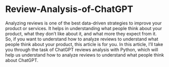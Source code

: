 # Review-Analysis-of-ChatGPT
Analyzing reviews is one of the best data-driven strategies to improve your product or services. It helps in understanding what people think about your product, what they don’t like about it, and what more they expect from it. So, if you want to understand how to analyze reviews to understand what people think about your product, this article is for you. In this article, I’ll take you through the task of ChatGPT reviews analysis with Python, which will help us understand how to analyze reviews to understand what people think about ChatGPT.
